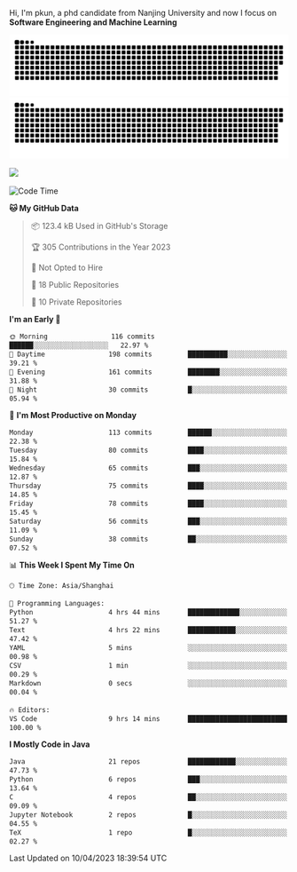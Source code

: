 Hi, I'm pkun, a phd candidate from Nanjing University and now I focus on **Software Engineering and Machine Learning**

![GitHub Snake Light](https://github.com/pppppkun/pppppkun/blob/output/github-snake.svg#gh-light-mode-only)
![GitHub Snake dark](https://github.com/pppppkun/pppppkun/blob/output/github-snake-dark.svg#gh-dark-mode-only)

![](https://komarev.com/ghpvc/?username=pppppkun)
<!--START_SECTION:waka-->
![Code Time](http://img.shields.io/badge/Code%20Time-1%2C720%20hrs%2053%20mins-blue)

**🐱 My GitHub Data** 

> 📦 123.4 kB Used in GitHub's Storage 
 > 
> 🏆 305 Contributions in the Year 2023
 > 
> 🚫 Not Opted to Hire
 > 
> 📜 18 Public Repositories 
 > 
> 🔑 10 Private Repositories 
 > 
**I'm an Early 🐤** 

```text
🌞 Morning                116 commits         ██████░░░░░░░░░░░░░░░░░░░   22.97 % 
🌆 Daytime                198 commits         ██████████░░░░░░░░░░░░░░░   39.21 % 
🌃 Evening                161 commits         ████████░░░░░░░░░░░░░░░░░   31.88 % 
🌙 Night                  30 commits          █░░░░░░░░░░░░░░░░░░░░░░░░   05.94 % 
```
📅 **I'm Most Productive on Monday** 

```text
Monday                   113 commits         ██████░░░░░░░░░░░░░░░░░░░   22.38 % 
Tuesday                  80 commits          ████░░░░░░░░░░░░░░░░░░░░░   15.84 % 
Wednesday                65 commits          ███░░░░░░░░░░░░░░░░░░░░░░   12.87 % 
Thursday                 75 commits          ████░░░░░░░░░░░░░░░░░░░░░   14.85 % 
Friday                   78 commits          ████░░░░░░░░░░░░░░░░░░░░░   15.45 % 
Saturday                 56 commits          ███░░░░░░░░░░░░░░░░░░░░░░   11.09 % 
Sunday                   38 commits          ██░░░░░░░░░░░░░░░░░░░░░░░   07.52 % 
```


📊 **This Week I Spent My Time On** 

```text
🕑︎ Time Zone: Asia/Shanghai

💬 Programming Languages: 
Python                   4 hrs 44 mins       █████████████░░░░░░░░░░░░   51.27 % 
Text                     4 hrs 22 mins       ████████████░░░░░░░░░░░░░   47.42 % 
YAML                     5 mins              ░░░░░░░░░░░░░░░░░░░░░░░░░   00.98 % 
CSV                      1 min               ░░░░░░░░░░░░░░░░░░░░░░░░░   00.29 % 
Markdown                 0 secs              ░░░░░░░░░░░░░░░░░░░░░░░░░   00.04 % 

🔥 Editors: 
VS Code                  9 hrs 14 mins       █████████████████████████   100.00 % 
```

**I Mostly Code in Java** 

```text
Java                     21 repos            ████████████░░░░░░░░░░░░░   47.73 % 
Python                   6 repos             ███░░░░░░░░░░░░░░░░░░░░░░   13.64 % 
C                        4 repos             ██░░░░░░░░░░░░░░░░░░░░░░░   09.09 % 
Jupyter Notebook         2 repos             █░░░░░░░░░░░░░░░░░░░░░░░░   04.55 % 
TeX                      1 repo              █░░░░░░░░░░░░░░░░░░░░░░░░   02.27 % 
```




 Last Updated on 10/04/2023 18:39:54 UTC
<!--END_SECTION:waka-->
